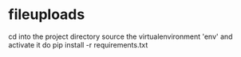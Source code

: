 # fileuploads
cd into the project directory
source the virtualenvironment 'env' and activate it
do pip install -r requirements.txt
